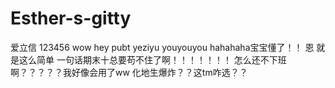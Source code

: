 ﻿# Esther-s-gitty
爱立信
123456
wow
hey
pubt
yeziyu
youyouyou
hahahaha宝宝懂了！！
恩 就是这么简单 一句话期末十总要苟不住了啊！！！！！！！
怎么还不下班啊？？？？？我好像会用了ww
化地生爆炸？？这tm咋选？？
